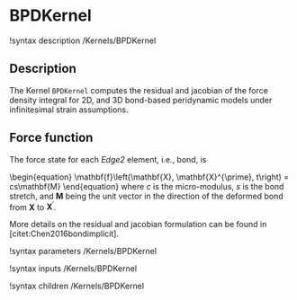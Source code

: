# BPDKernel

!syntax description /Kernels/BPDKernel

## Description

The Kernel `BPDKernel` computes the residual and jacobian of the force density integral for 2D, and 3D bond-based peridynamic models under infinitesimal strain assumptions.

## Force function

The force state for each _Edge2_ element, i.e., bond, is

\begin{equation}
  \mathbf{f}\left(\mathbf{X}, \mathbf{X}^{\prime}, t\right) = cs\mathbf{M}
\end{equation}
where $c$ is the micro-modulus, $s$ is the bond stretch, and $\mathbf{M}$ being the unit vector in the direction of the deformed bond from $\mathbf{X}$ to $\mathbf{X}^{\prime}$.

More details on the residual and jacobian formulation can be found in [citet:Chen2016bondimplicit].

!syntax parameters /Kernels/BPDKernel

!syntax inputs /Kernels/BPDKernel

!syntax children /Kernels/BPDKernel

